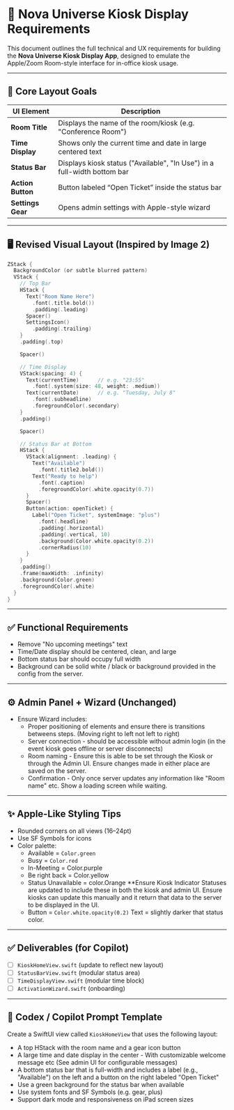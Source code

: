 # 🧾 Nova Universe Kiosk Display Requirements

This document outlines the full technical and UX requirements for building the **Nova Universe Kiosk Display App**, designed to emulate the Apple/Zoom Room-style interface for in-office kiosk usage.

---

## 🧱 Core Layout Goals

| UI Element            | Description                                                                 |
|----------------------|-----------------------------------------------------------------------------|
| **Room Title**       | Displays the name of the room/kiosk (e.g. "Conference Room")                |
| **Time Display**     | Shows only the current time and date in large centered text                 |
| **Status Bar**       | Displays kiosk status ("Available", "In Use") in a full-width bottom bar     |
| **Action Button**    | Button labeled “Open Ticket” inside the status bar                          |
| **Settings Gear**    | Opens admin settings with Apple-style wizard                                |

---

## 🖥 Revised Visual Layout (Inspired by Image 2)

```swift
ZStack {
  BackgroundColor (or subtle blurred pattern)
  VStack {
    // Top Bar
    HStack {
      Text("Room Name Here")
        .font(.title.bold())
        .padding(.leading)
      Spacer()
      SettingsIcon()
        .padding(.trailing)
    }
    .padding(.top)

    Spacer()

    // Time Display
    VStack(spacing: 4) {
      Text(currentTime)      // e.g. "23:55"
        .font(.system(size: 48, weight: .medium))
      Text(currentDate)      // e.g. "Tuesday, July 8"
        .font(.subheadline)
        .foregroundColor(.secondary)
    }
    .padding()

    Spacer()

    // Status Bar at Bottom
    HStack {
      VStack(alignment: .leading) {
        Text("Available")
          .font(.title2.bold())
        Text("Ready to help")
          .font(.caption)
          .foregroundColor(.white.opacity(0.7))
      }
      Spacer()
      Button(action: openTicket) {
        Label("Open Ticket", systemImage: "plus")
          .font(.headline)
          .padding(.horizontal)
          .padding(.vertical, 10)
          .background(Color.white.opacity(0.2))
          .cornerRadius(10)
      }
    }
    .padding()
    .frame(maxWidth: .infinity)
    .background(Color.green)
    .foregroundColor(.white)
  }
}
```

---

## ✅ Functional Requirements

- Remove "No upcoming meetings" text
- Time/Date display should be centered, clean, and large
- Bottom status bar should occupy full width
- Background can be solid white / black or background provided in the config from the server.

---

## ⚙️ Admin Panel + Wizard (Unchanged)
- Ensure Wizard includes:
  - Proper positioning of elements and ensure there is transitions betweens steps. (Moving right to left not left to right)
  - Server connection - should be accessible without admin login (in the event kiosk goes offline or server disconnects)
  - Room naming - Ensure this is able to be set through the Kiosk or through the Admin UI. Ensure changes made in either place are saved on the server. 
  - Confirmation - Only once server updates any information like "Room name" etc. Show a loading screen while waiting. 

---

## ✨ Apple-Like Styling Tips
- Rounded corners on all views (16–24pt)
- Use SF Symbols for icons
- Color palette:
  - Available = `Color.green`
  - Busy = `Color.red`
  - In-Meeting = Color.purple
  - Be right back = Color.yellow
  - Status Unavailable = color.Orange
**Ensure Kiosk Indicator Statuses are updated to include these in both the kiosk and admin UI. 
Ensure kiosks can update this manually and it return that data to the server to be displayed in the UI. 
  - Button = `Color.white.opacity(0.2)` Text = slightly darker that status color. 

---

## ✅ Deliverables (for Copilot)
- [ ] `KioskHomeView.swift` (update to reflect new layout)
- [ ] `StatusBarView.swift` (modular status area)
- [ ] `TimeDisplayView.swift` (modular time block)
- [ ] `ActivationWizard.swift` (onboarding)

---

## 🧪 Codex / Copilot Prompt Template
Create a SwiftUI view called `KioskHomeView` that uses the following layout:
- A top HStack with the room name and a gear icon button
- A large time and date display in the center - With customizable welcome message etc (See admin UI for configurable messages)
- A bottom status bar that is full-width and includes a label (e.g., "Available") on the left and a button on the right labeled "Open Ticket"
- Use a green background for the status bar when available
- Use system fonts and SF Symbols (e.g. gear, plus)
- Support dark mode and responsiveness on iPad screen sizes
```
